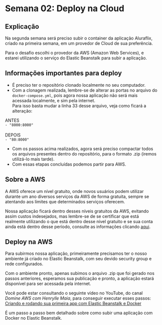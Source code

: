 # Semana 02: Deploy na Cloud

## Explicação

Na segunda semana será preciso subir o container da aplicação Aluraflix, criado na primeira semana, em um provedor de Cloud de sua preferência.

Para o desafio escolhi o provedor da AWS (Amazon Web Services), e estarei utilizando o serviço do Elastic Beanstalk para subir a aplicação. 

## Informações importantes para deploy
- É preciso ter o repositório clonado localmente no seu computador.
- Com a clonagem realizada, lembre-se de alterar as portas no arquivo do ```docker-compose.yml```, pois agora nossa aplicação não será mais acessada localmente, e sim pela internet. <br />
Para isso basta mudar a linha 33 desse arquivo, veja como ficará a alteração: <br />

ANTES <br />
```- "8000:8000"``` <br />
<br />
DEPOIS <br /> 
```- "80:8000"``` <br />

- Com os passos acima realizados, agora será preciso compactar todos os arquivos presentes dentro do repositório, para o formato .zip (iremos utilizá-lo mais tarde).
- Com essas etapas concluídas podemos partir para AWS. 

## Sobre a AWS
A AWS oferece um nível gratuito, onde novos usuários podem utilizar durante um ano diversos serviços da AWS de forma gratuita, sempre se atentando aos limites que determinados serviços oferecem.

Nossa aplicação ficará dentro desses níveis gratuitos da AWS, evitando assim custos indesejados, mas lembre-se de se certificar que está realmente utilizando o que está dentro desse nível gratuito e se sua conta ainda está dentro desse período, consulte as informações clicando [aqui](https://aws.amazon.com/pt/free/?trk=eb5111a8-7144-44a0-b89b-294d1572e79e&sc_channel=acquisition&sc_medium=ACQ-P|PS-GO|Brand|Desktop|SU|Core-Main|Core|BR|EN|Text|PH&s_kwcid=AL!4422!3!507891927296!p!!g!!aws&ef_id=CjwKCAjwquWVBhBrEiwAt1Kmwog1I86OVsw0C5BcM7gspO6hRt8YCwQKq2pqofkNpxjlRnqBymIKfxoCBfMQAvD_BwE:G:s&s_kwcid=AL!4422!3!507891927296!p!!g!!aws&all-free-tier.sort-by=item.additionalFields.SortRank&all-free-tier.sort-order=asc&awsf.Free%20Tier%20Types=*all&awsf.Free%20Tier%20Categories=*all).

## Deploy na AWS

Para subirmos nossa aplicação, primeiramente precisamos ter o nosso ambiente já criado no Elastic Beanstalk, com seu devido security group e rede configurados.

Com o ambiente pronto, apenas subimos o arquivo .zip que foi gerado nos passos anteriores, esperamos sua publicação e pronto, a aplicação estará disponível para ser acessada pela internet.

Você pode estar consultando o seguinte vídeo no YouTube, do canal *Domine AWS com Henrylle Maia*, para conseguir executar esses passos:
[Criando e rodando sua primeira app com Elastic Beanstalk e Docker](https://www.youtube.com/watch?v=T53kSQE6ICw&t=872s)

É um passo a passo bem detalhado sobre como subir uma aplicação com Docker no Elastic Beanstalk.
